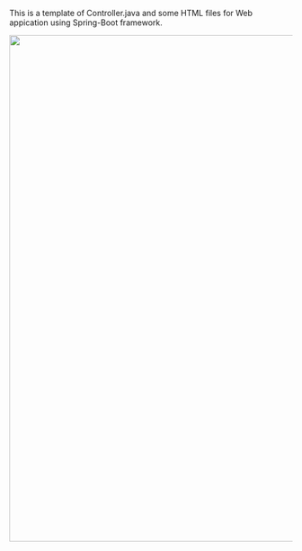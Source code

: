 This is a template of Controller.java and some HTML files for Web appication using Spring-Boot framework.

 <img src="https://github.com/shutokawabata0723/Spring-Boot-Mizuki/blob/master/Casino.gif" width="900px">
